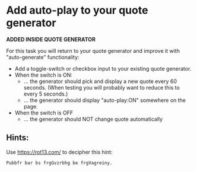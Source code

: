 # Add auto-play to your quote generator
**ADDED INSIDE QUOTE GENERATOR**

For this task you will return to your quote generator and improve it with "auto-generate" functionality:

- Add a toggle-switch or checkbox input to your existing quote generator.
- When the switch is ON:
  - ... the generator should pick and display a new quote every 60 seconds. (When testing you will probably want to reduce this to every 5 seconds.)
  - ... the generator should display "auto-play:ON" somewhere on the page.
- When the switch is OFF
  - ... the generator should NOT change quote automatically

## Hints:

Use https://rot13.com/ to decipher this hint:

`Pubbfr bar bs frgGvzrbhg be frgVagreiny.`
